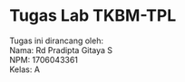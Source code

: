 # Tugas Lab TKBM-TPL  
  
Tugas ini dirancang oleh:  
Nama:   Rd Pradipta Gitaya S  
NPM:    1706043361  
Kelas:  A
